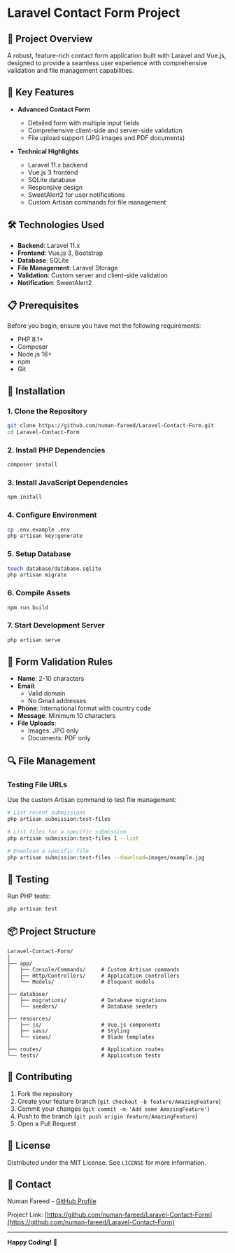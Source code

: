 # Laravel Contact Form Project

## 🚀 Project Overview

A robust, feature-rich contact form application built with Laravel and Vue.js, designed to provide a seamless user experience with comprehensive validation and file management capabilities.

## 🌟 Key Features

- **Advanced Contact Form**
  - Detailed form with multiple input fields
  - Comprehensive client-side and server-side validation
  - File upload support (JPG images and PDF documents)

- **Technical Highlights**
  - Laravel 11.x backend
  - Vue.js 3 frontend
  - SQLite database
  - Responsive design
  - SweetAlert2 for user notifications
  - Custom Artisan commands for file management

## 🛠 Technologies Used

- **Backend**: Laravel 11.x
- **Frontend**: Vue.js 3, Bootstrap
- **Database**: SQLite
- **File Management**: Laravel Storage
- **Validation**: Custom server and client-side validation
- **Notification**: SweetAlert2

## 📋 Prerequisites

Before you begin, ensure you have met the following requirements:

- PHP 8.1+
- Composer
- Node.js 16+
- npm
- Git

## 🔧 Installation

### 1. Clone the Repository
```bash
git clone https://github.com/numan-fareed/Laravel-Contact-Form.git
cd Laravel-Contact-Form
```

### 2. Install PHP Dependencies
```bash
composer install
```

### 3. Install JavaScript Dependencies
```bash
npm install
```

### 4. Configure Environment
```bash
cp .env.example .env
php artisan key:generate
```

### 5. Setup Database
```bash
touch database/database.sqlite
php artisan migrate
```

### 6. Compile Assets
```bash
npm run build
```

### 7. Start Development Server
```bash
php artisan serve
```

## 📝 Form Validation Rules

- **Name**: 2-10 characters
- **Email**: 
  - Valid domain 
  - No Gmail addresses
- **Phone**: International format with country code
- **Message**: Minimum 10 characters
- **File Uploads**: 
  - Images: JPG only
  - Documents: PDF only

## 🔍 File Management

### Testing File URLs
Use the custom Artisan command to test file management:

```bash
# List recent submissions
php artisan submission:test-files

# List files for a specific submission
php artisan submission:test-files 1 --list

# Download a specific file
php artisan submission:test-files --download=images/example.jpg
```

## 🧪 Testing

Run PHP tests:
```bash
php artisan test
```

## 📦 Project Structure

```
Laravel-Contact-Form/
│
├── app/
│   ├── Console/Commands/     # Custom Artisan commands
│   ├── Http/Controllers/     # Application controllers
│   └── Models/               # Eloquent models
│
├── database/
│   ├── migrations/           # Database migrations
│   └── seeders/              # Database seeders
│
├── resources/
│   ├── js/                   # Vue.js components
│   ├── sass/                 # Styling
│   └── views/                # Blade templates
│
├── routes/                   # Application routes
└── tests/                    # Application tests
```

## 🤝 Contributing

1. Fork the repository
2. Create your feature branch (`git checkout -b feature/AmazingFeature`)
3. Commit your changes (`git commit -m 'Add some AmazingFeature'`)
4. Push to the branch (`git push origin feature/AmazingFeature`)
5. Open a Pull Request

## 📄 License

Distributed under the MIT License. See `LICENSE` for more information.

## 👥 Contact

Numan Fareed - [GitHub Profile](https://github.com/numan-fareed)

Project Link: [https://github.com/numan-fareed/Laravel-Contact-Form](https://github.com/numan-fareed/Laravel-Contact-Form)

---

**Happy Coding! 🚀**
